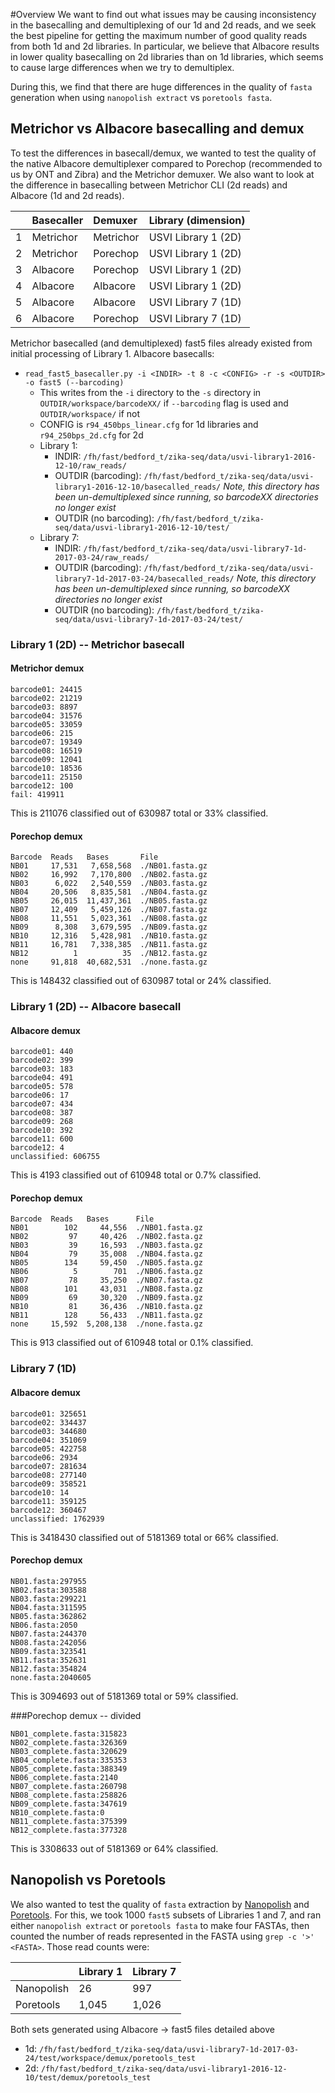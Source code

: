 #Overview
We want to find out what issues may be causing inconsistency in the basecalling and demultiplexing of our 1d and 2d reads, and we seek the best pipeline for getting the maximum number of good quality reads from both 1d and 2d libraries. In particular, we believe that Albacore results in lower quality basecalling on 2d libraries than on 1d libraries, which seems to cause large differences when we try to demultiplex.

During this, we find that there are huge differences in the quality of `fasta` generation when using `nanopolish extract` vs `poretools fasta`.

## Metrichor vs Albacore basecalling and demux
To test the differences in basecall/demux, we wanted to test the quality of the native Albacore demultiplexer compared to Porechop (recommended to us by ONT and Zibra) and the Metrichor demuxer. We also want to look at the difference in basecalling between Metrichor CLI (2d reads) and Albacore (1d and 2d reads).

| | Basecaller | Demuxer | Library (dimension) |
|-|:-----------|:--------|:--------------------|
|1| Metrichor | Metrichor | USVI Library 1 (2D) |
|2| Metrichor | Porechop | USVI Library 1 (2D) |
|3| Albacore | Porechop | USVI Library 1 (2D) |
|4| Albacore | Albacore | USVI Library 1 (2D) |
|5| Albacore | Albacore | USVI Library 7 (1D) |
|6| Albacore | Porechop | USVI Library 7 (1D) |

Metrichor basecalled (and demultiplexed) fast5 files already existed from initial processing of Library 1.
Albacore basecalls:
- `read_fast5_basecaller.py -i <INDIR> -t 8 -c <CONFIG> -r -s <OUTDIR> -o fast5 (--barcoding)`
  - This writes from the `-i` directory to the `-s` directory in `OUTDIR/workspace/barcodeXX/` if `--barcoding` flag is used and `OUTDIR/workspace/` if not
  - CONFIG is `r94_450bps_linear.cfg` for 1d libraries and `r94_250bps_2d.cfg` for 2d
  - Library 1:
    - INDIR: `/fh/fast/bedford_t/zika-seq/data/usvi-library1-2016-12-10/raw_reads/`
    - OUTDIR (barcoding): `/fh/fast/bedford_t/zika-seq/data/usvi-library1-2016-12-10/basecalled_reads/` _Note, this directory has been un-demultiplexed since running, so barcodeXX directories no longer exist_
    - OUTDIR (no barcoding): `/fh/fast/bedford_t/zika-seq/data/usvi-library1-2016-12-10/test/`
  - Library 7:
    - INDIR: `/fh/fast/bedford_t/zika-seq/data/usvi-library7-1d-2017-03-24/raw_reads/`
    - OUTDIR (barcoding): `/fh/fast/bedford_t/zika-seq/data/usvi-library7-1d-2017-03-24/basecalled_reads/` _Note, this directory has been un-demultiplexed since running, so barcodeXX directories no longer exist_
    - OUTDIR (no barcoding): `/fh/fast/bedford_t/zika-seq/data/usvi-library7-1d-2017-03-24/test/`

### Library 1 (2D) -- Metrichor basecall
#### Metrichor demux
```
barcode01: 24415
barcode02: 21219
barcode03: 8897
barcode04: 31576
barcode05: 33059
barcode06: 215
barcode07: 19349
barcode08: 16519
barcode09: 12041
barcode10: 18536
barcode11: 25150
barcode12: 100
fail: 419911
```
This is 211076 classified out of 630987 total or 33% classified.
#### Porechop demux
```
Barcode  Reads   Bases       File           
NB01     17,531   7,658,568  ./NB01.fasta.gz
NB02     16,992   7,170,800  ./NB02.fasta.gz
NB03      6,022   2,540,559  ./NB03.fasta.gz
NB04     20,506   8,835,581  ./NB04.fasta.gz
NB05     26,015  11,437,361  ./NB05.fasta.gz
NB07     12,409   5,459,126  ./NB07.fasta.gz
NB08     11,551   5,023,361  ./NB08.fasta.gz
NB09      8,308   3,679,595  ./NB09.fasta.gz
NB10     12,316   5,428,981  ./NB10.fasta.gz
NB11     16,781   7,338,385  ./NB11.fasta.gz
NB12          1          35  ./NB12.fasta.gz
none     91,818  40,682,531  ./none.fasta.gz
```
This is 148432 classified out of 630987 total or 24% classified.
### Library 1 (2D) -- Albacore basecall
#### Albacore demux
```
barcode01: 440
barcode02: 399
barcode03: 183
barcode04: 491
barcode05: 578
barcode06: 17
barcode07: 434
barcode08: 387
barcode09: 268
barcode10: 392
barcode11: 600
barcode12: 4
unclassified: 606755
```
This is 4193 classified out of 610948 total or 0.7% classified.
#### Porechop demux
```
Barcode  Reads   Bases      File           
NB01        102     44,556  ./NB01.fasta.gz
NB02         97     40,426  ./NB02.fasta.gz
NB03         39     16,593  ./NB03.fasta.gz
NB04         79     35,008  ./NB04.fasta.gz
NB05        134     59,450  ./NB05.fasta.gz
NB06          5        701  ./NB06.fasta.gz
NB07         78     35,250  ./NB07.fasta.gz
NB08        101     43,031  ./NB08.fasta.gz
NB09         69     30,320  ./NB09.fasta.gz
NB10         81     36,436  ./NB10.fasta.gz
NB11        128     56,433  ./NB11.fasta.gz
none     15,592  5,208,138  ./none.fasta.gz
```
This is 913 classified out of 610948 total or 0.1% classified.
### Library 7 (1D)
#### Albacore demux
```
barcode01: 325651
barcode02: 334437
barcode03: 344680
barcode04: 351069
barcode05: 422758
barcode06: 2934
barcode07: 281634
barcode08: 277140
barcode09: 358521
barcode10: 14
barcode11: 359125
barcode12: 360467
unclassified: 1762939
```
This is 3418430 classified out of 5181369 total or 66% classified.
#### Porechop demux
```
NB01.fasta:297955
NB02.fasta:303588
NB03.fasta:299221
NB04.fasta:311595
NB05.fasta:362862
NB06.fasta:2050
NB07.fasta:244370
NB08.fasta:242056
NB09.fasta:323541
NB11.fasta:352631
NB12.fasta:354824
none.fasta:2040605
```
This is 3094693 out of 5181369 total or 59% classified.

###Porechop demux -- divided
```
NB01_complete.fasta:315823
NB02_complete.fasta:326369
NB03_complete.fasta:320629
NB04_complete.fasta:335353
NB05_complete.fasta:388349
NB06_complete.fasta:2140
NB07_complete.fasta:260798
NB08_complete.fasta:258826
NB09_complete.fasta:347619
NB10_complete.fasta:0
NB11_complete.fasta:375399
NB12_complete.fasta:377328
```
This is 3308633 out of 5181369 or 64% classified.

## Nanopolish vs Poretools
We also wanted to test the quality of `fasta` extraction by [Nanopolish](https://github.com/jts/nanopolish) and [Poretools](https://github.com/arq5x/poretools). For this, we took 1000 `fast5` subsets of Libraries 1 and 7, and ran either `nanopolish extract` or `poretools fasta` to make four FASTAs, then counted the number of reads represented in the FASTA using `grep -c '>' <FASTA>`. Those read counts were:

| | Library 1 | Library 7 |
|-|-----------|-----------|
| Nanopolish | 26 | 997 |
| Poretools | 1,045 | 1,026 |

Both sets generated using Albacore -> fast5 files detailed above
* 1d: `/fh/fast/bedford_t/zika-seq/data/usvi-library7-1d-2017-03-24/test/workspace/demux/poretools_test`
* 2d: `/fh/fast/bedford_t/zika-seq/data/usvi-library1-2016-12-10/test/demux/poretools_test`
